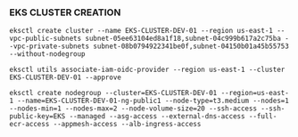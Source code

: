 ### EKS CLUSTER CREATION ###
```eksctl create cluster --name EKS-CLUSTER-DEV-01 --region us-east-1 --vpc-public-subnets subnet-05ee63104ed8a1f18,subnet-04c999b617a2c75ba --vpc-private-subnets subnet-08b0794922341be0f,subnet-04150b01a45b55753  --without-nodegroup```

```eksctl utils associate-iam-oidc-provider --region us-east-1 --cluster EKS-CLUSTER-DEV-01 --approve```

```eksctl create nodegroup --cluster=EKS-CLUSTER-DEV-01 --region=us-east-1 --name=EKS-CLUSTER-DEV-01-ng-public1 --node-type=t3.medium --nodes=1 --nodes-min=1 --nodes-max=2 --node-volume-size=20 --ssh-access --ssh-public-key=EKS --managed --asg-access --external-dns-access --full-ecr-access --appmesh-access --alb-ingress-access``` 